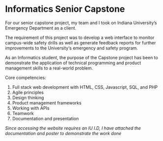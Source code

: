 # Informatics Senior Capstone

For our senior capstone project, my team and I took on Indiana University’s Emergency Department as a client. 

The requirement of this project was to develop a web interface to monitor campus-wide safety drills as well as generate feedback reports for further improvements to the University‘s emergency and safety program. 

As an Informatics student, the purpose of the Capstone project has been to demonstrate the application of technical programming and product management skills to a real-world problem. 

Core competencies:
1) Full stack web development with HTML, CSS, Javascript, SQL, and PHP
2) Agile principles
3) Design thinking
4) Product management frameworks
5) Working with APIs
6) Teamwork
7) Documentation and presentation

*Since accessing the website requires an IU I.D, I have attached the documentation and poster to demonstrate the work done*
